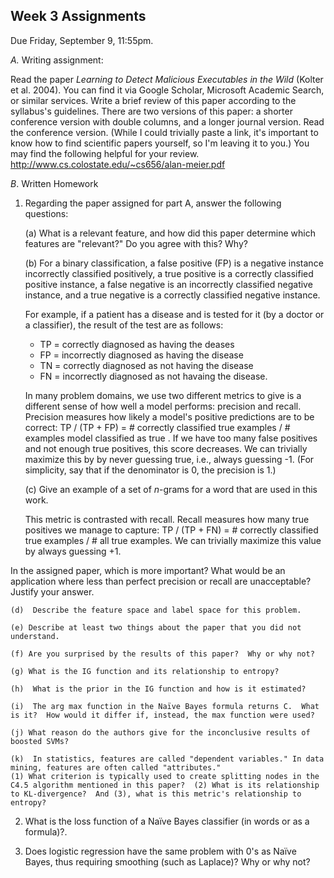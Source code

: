 Week 3 Assignments 
--
Due Friday, September 9, 11:55pm.

*A.* Writing assignment:

Read the paper *Learning to Detect Malicious Executables in the Wild* (Kolter et al. 2004).  You can find it via Google Scholar, Microsoft Academic Search, or similar services.
Write a brief review of this paper according to the syllabus's guidelines.  There are two versions of this paper: a shorter conference version with double columns, and a longer journal version.  Read the conference version.
(While I could trivially paste a link, it's important to know how to find scientific papers yourself, so I'm leaving it to you.)
You may find the following helpful for your review. http://www.cs.colostate.edu/~cs656/alan-meier.pdf

*B*.  Written Homework

1.  Regarding the paper assigned for part A, answer the following questions:

    (a) What is a relevant feature, and how did this paper determine which features are "relevant?"  Do you agree with this?  Why?

    (b) For a binary classification, a false positive (FP) is a negative instance incorrectly classified positively, 
    a true positive is a correctly classified positive instance, a false negative is an incorrectly classified negative instance, 
    and a true negative is a correctly classified negative instance.
    
    For example, if a patient has a disease and is tested for it (by a doctor or a classifier), the result of the test are as follows:
    * TP = correctly diagnosed as having the deases
    * FP = incorrectly diagnosed as having the disease
    * TN = correctly diagnosed as not having the disease
    * FN = incorrectly diagnosed as not havaing the disease.
    
    In many problem domains, we use two different metrics to give is a different sense of how well a model performs: precision and recall.
    Precision measures how likely a model's positive predictions are to be correct: 
    TP / (TP + FP) = # correctly classified true examples / # examples model classified as true .  If we have too many false positives
    and not enough true positives, this score decreases.  We can trivially maximize this by by never guessing true, i.e., always guessing -1.  (For simplicity, say that if the denominator is 0, the precision is 1.)
    
    (c) Give an example of a set of $n$-grams for a word that are used in this work.    
    
    This metric is contrasted with recall.  Recall measures how many true positives we manage to capture: 
    TP / (TP + FN) = # correctly classified true examples / # all true examples.  We can trivially maximize this value by always guessing +1.

   In the assigned paper, which is more important?  What would be an application where less than perfect precision or recall are unacceptable?  Justify your answer.
    
    (d)  Describe the feature space and label space for this problem.
    
    (e) Describe at least two things about the paper that you did not understand.
    
    (f) Are you surprised by the results of this paper?  Why or why not?
    
    (g) What is the IG function and its relationship to entropy?
    
    (h)  What is the prior in the IG function and how is it estimated?
    
    (i)  The arg max function in the Naïve Bayes formula returns C.  What is it?  How would it differ if, instead, the max function were used?
    
    (j) What reason do the authors give for the inconclusive results of boosted SVMs?
    
    (k)  In statistics, features are called "dependent variables." In data mining, features are often called "attributes." 
    (1) What criterion is typically used to create splitting nodes in the C4.5 algorithm mentioned in this paper?  (2) What is its relationship to KL-divergence?  And (3), what is this metric's relationship to entropy?
    
2.  What is the loss function of a Naïve Bayes classifier (in words or as a formula)?.  

3.  Does logistic regression have the same problem with 0's as Naïve Bayes, thus requiring smoothing (such as Laplace)?  Why or why not?
